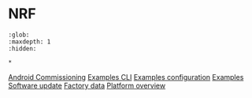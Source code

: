 # NRF

```{toctree}
:glob:
:maxdepth: 1
:hidden:

*
```

[Android Commissioning](./nrfconnect_android_commissioning.md)
[Examples CLI](./nrfconnect_examples_cli.md)
[Examples configuration](./nrfconnect_examples_configuration.md)
[Examples Software update](./nrfconnect_examples_software_update.md)
[Factory data](./nrfconnect_factory_data_configuration.md)
[Platform overview](./nrfconnect_platform_overview.md)
